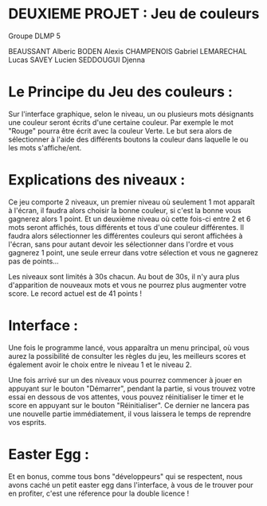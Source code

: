 # DEUXIEME PROJET : Jeu de couleurs 

 Groupe DLMP 5

BEAUSSANT Alberic 
BODEN Alexis 
CHAMPENOIS Gabriel 
LEMARECHAL Lucas 
SAVEY Lucien 
SEDDOUGUI Djenna 

# Le Principe du Jeu des couleurs :

Sur l'interface graphique, selon le niveau, un ou plusieurs mots désignants une couleur seront écrits d'une certaine couleur. Par exemple le mot "Rouge" pourra être écrit avec la couleur Verte. Le but sera alors de sélectionner à l'aide des différents boutons la couleur dans laquelle le ou les mots s'affiche/ent.

# Explications des niveaux :

Ce jeu comporte 2 niveaux, un premier niveau où seulement 1 mot apparaît à l'écran, il faudra alors choisir la bonne couleur, si c'est la bonne vous gagnerez alors 1 point. 
Et un deuxième niveau où cette fois-ci entre 2 et 6 mots seront affichés, tous différents et tous d'une couleur différentes. Il faudra alors sélectionner les différentes couleurs qui seront affichées à l'écran, sans pour autant devoir les sélectionner dans l'ordre et vous gagnerez 1 point, une seule erreur dans votre sélection et vous ne gagnerez pas de points... 


Les niveaux sont limités à 30s chacun. Au bout de 30s, il n'y aura plus d'apparition de nouveaux mots et vous ne pourrez plus augmenter votre score. Le record actuel est de 41 points !

# Interface :

Une fois le programme lancé, vous apparaîtra un menu principal, où vous aurez la possibilité de consulter les règles du jeu, les meilleurs scores et également avoir le choix entre le niveau 1 et le niveau 2.

Une fois arrivé sur un des niveaux vous pourrez commencer à jouer en appuyant sur le bouton "Démarrer", pendant la partie, si vous trouvez votre essai en dessous de vos attentes, vous pouvez réinitialiser le timer et le score en appuyant sur le bouton "Réinitialiser". Ce dernier ne lancera pas une nouvelle partie immédiatement, il vous laissera le temps de reprendre vos esprits. 

# Easter Egg :

Et en bonus, comme tous bons "développeurs" qui se respectent, nous avons caché un petit easter egg dans l'interface, à vous de le trouver pour en profiter, c'est une réference pour la double licence !











